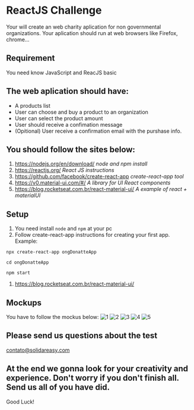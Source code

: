 # ReactJS Challenge

Your will create an web charity aplication for non governmental organizations. 
Your aplication should run at web browsers like Firefox, chrome...
## Requirement
You need know JavaScript and ReacJS basic

## The web aplication should have:
- A products list
- User can choose and buy a product to an organization
- User can select the product amount
- User should receive a confimation message
- (Opitional) User receive a confirmation email with the purshase info.


## You should follow the sites below:
1. https://nodejs.org/en/download/  _node and npm install_
1. https://reactjs.org/ _React JS instructions_
1. https://github.com/facebook/create-react-app _create-react-app tool_
1. https://v0.material-ui.com/#/ _A library for UI React components_
1. https://blog.rocketseat.com.br/react-material-ui/ _A example of react + materialUI_

## Setup
1. You need install `node` and `npm` at your pc
1. Follow create-react-app instructions for creating your first app. 
Example: 

`npx create-react-app ongDonatteApp`

`cd ongDonatteApp`

`npm start`

1. https://blog.rocketseat.com.br/react-material-ui/
## Mockups
You have to follow the mockus below:
![1](./mockup1.JPG)
![2](./mockup2.JPG)
![3](./mockup3.JPG)
![4](./mockup4.JPG)
![5](./mockup5.JPG)



## Please send us questions about the test
contato@solidareasy.com


## At the end we gonna look for your creativity and experience. Don't worry if you don't finish all. Send us all of you have did.

Good Luck!